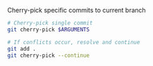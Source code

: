 Cherry-pick specific commits to current branch

```bash
# Cherry-pick single commit
git cherry-pick $ARGUMENTS

# If conflicts occur, resolve and continue
git add .
git cherry-pick --continue
```